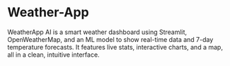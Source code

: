 # Weather-App
WeatherApp AI is a smart weather dashboard using Streamlit, OpenWeatherMap, and an ML model to show real-time data and 7-day temperature forecasts. It features live stats, interactive charts, and a map, all in a clean, intuitive interface.
